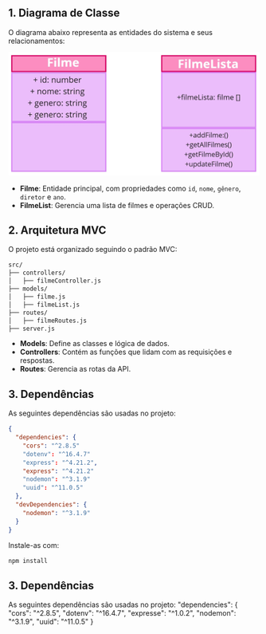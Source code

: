 ## **1. Diagrama de Classe**
O diagrama abaixo representa as entidades do sistema e seus relacionamentos:

![Diagrama de Classe](./img/diagrama%20de%20classes%20(2).jpg)

- **Filme**: Entidade principal, com propriedades como `id`, `nome`, `gênero`, `diretor` e `ano`.
- **FilmeList**: Gerencia uma lista de filmes e operações CRUD.

## **2. Arquitetura MVC**
O projeto está organizado seguindo o padrão MVC:

```
src/
├── controllers/
│   ├── filmeController.js
├── models/
│   ├── filme.js
│   ├── filmeList.js
├── routes/
│   ├── filmeRoutes.js
├── server.js
```
- **Models**: Define as classes e lógica de dados.
- **Controllers**: Contém as funções que lidam com as requisições e respostas.
- **Routes**: Gerencia as rotas da API.

## **3. Dependências**
As seguintes dependências são usadas no projeto:

```json
{
  "dependencies": {
    "cors": "^2.8.5"
    "dotenv": "^16.4.7"
    "express": "^4.21.2",
    "express": "^4.21.2"
    "nodemon": "^3.1.9"
    "uuid": "^11.0.5"
  },
  "devDependencies": {
    "nodemon": "^3.1.9"
  }
}
```

Instale-as com:
```bash
npm install
```


## **3. Dependências**
As seguintes dependências são usadas no projeto:
"dependencies": {
    "cors": "^2.8.5",
    "dotenv": "^16.4.7",
    "expresse": "^1.0.2",
    "nodemon": "^3.1.9",
    "uuid": "^11.0.5"
  }
